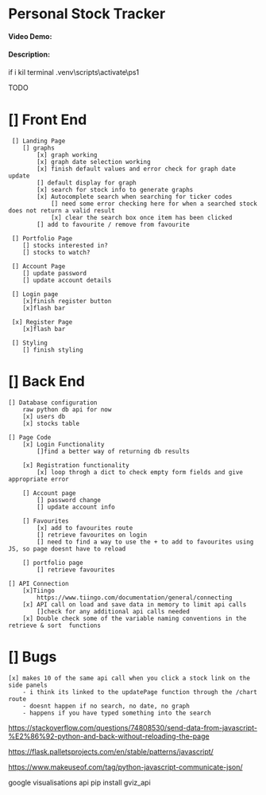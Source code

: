 
# Personal Stock Tracker
#### Video Demo:  <URL HERE>
#### Description:

if i kil terminal
.venv\scripts\activate\ps1

TODO
# [] Front End
     [] Landing Page
        [] graphs
            [x] graph working
            [x] graph date selection working
            [x] finish default values and error check for graph date update
            [] default display for graph
            [x] search for stock info to generate graphs
            [x] Autocomplete search when searching for ticker codes
                [] need some error checking here for when a searched stock does not return a valid result
                [x] clear the search box once item has been clicked
            [] add to favourite / remove from favourite

     [] Portfolio Page
        [] stocks interested in?
        [] stocks to watch? 

     [] Account Page
        [] update password
        [] update account details
        
     [] Login page
        [x]finish register button
        [x]flash bar

     [x] Register Page
        [x]flash bar
        
     [] Styling
        [] finish styling

# [] Back End
    [] Database configuration
        raw python db api for now
        [x] users db
        [x] stocks table

    [] Page Code 
        [x] Login Functionality
            []find a better way of returning db results

        [x] Registration functionality
            [x] loop throgh a dict to check empty form fields and give appropriate error

        [] Account page
            [] password change
            [] update account info

        [] Favourites
            [x] add to favourites route
            [] retrieve favourites on login
            [] need to find a way to use the + to add to favourites using JS, so page doesnt have to reload

        [] portfolio page
            [] retrieve favourites

    [] API Connection 
        [x]Tiingo
            https://www.tiingo.com/documentation/general/connecting
        [x] API call on load and save data in memory to limit api calls
            []check for any additional api calls needed
        [x] Double check some of the variable naming conventions in the retrieve & sort  functions
# [] Bugs
    [x] makes 10 of the same api call when you click a stock link on the side panels
        - i think its linked to the updatePage function through the /chart route
        - doesnt happen if no search, no date, no graph 
        - happens if you have typed something into the search


https://stackoverflow.com/questions/74808530/send-data-from-javascript-%E2%86%92-python-and-back-without-reloading-the-page

https://flask.palletsprojects.com/en/stable/patterns/javascript/

https://www.makeuseof.com/tag/python-javascript-communicate-json/

google visualisations api 
pip install gviz_api